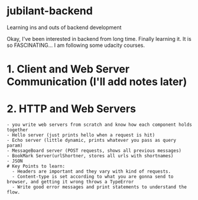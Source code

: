 # jubilant-backend
Learning ins and outs of backend development

Okay, I've been interested in backend from long time. Finally learning it. It is so FASCINATING...
I am following some udacity courses.

# 1. Client and Web Server Communication (I'll add notes later)

# 2. HTTP and Web Servers
    - you write web servers from scratch and know how each component holds together 
    - Hello server (just prints hello when a request is hit)
    - Echo server (little dynamic, prints whatever you pass as query param)
    - MessageBoard server (POST requests, shows all previous messages)
    - BookMark Server(urlShortner, stores all urls with shortnames)
    - JSON
    # Key Points to learn:
      - Headers are important and they vary with kind of requests.
      - Content-type is set according to what you are gonna send to browser, and getting it wrong throws a TypeError
      - Write good error messages and print statements to understand the flow.
    
